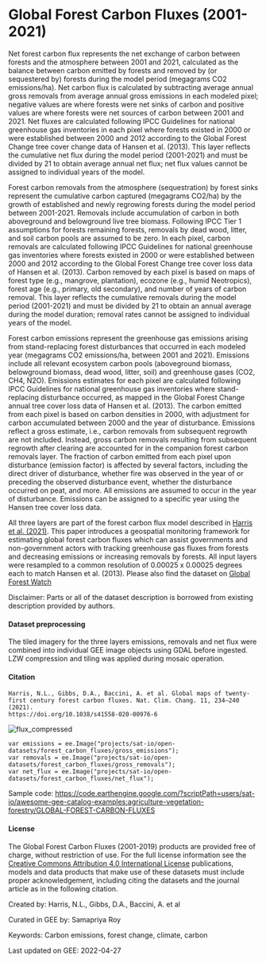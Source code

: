 # Global Forest Carbon Fluxes (2001-2021)

Net forest carbon flux represents the net exchange of carbon between forests and the atmosphere between 2001 and 2021, calculated as the balance between carbon emitted by forests and removed by (or sequestered by) forests during the model period (megagrams CO2 emissions/ha). Net carbon flux is calculated by subtracting average annual gross removals from average annual gross emissions in each modeled pixel; negative values are where forests were net sinks of carbon and positive values are where forests were net sources of carbon between 2001 and 2021. Net fluxes are calculated following IPCC Guidelines for national greenhouse gas inventories in each pixel where forests existed in 2000 or were established between 2000 and 2012 according to the Global Forest Change tree cover change data of Hansen et al. (2013). This layer reflects the cumulative net flux during the model period (2001-2021) and must be divided by 21 to obtain average annual net flux; net flux values cannot be assigned to individual years of the model.

Forest carbon removals from the atmosphere (sequestration) by forest sinks represent the cumulative carbon captured (megagrams CO2/ha) by the growth of established and newly regrowing forests during the model period between 2001-2021. Removals include accumulation of carbon in both aboveground and belowground live tree biomass. Following IPCC Tier 1 assumptions for forests remaining forests, removals by dead wood, litter, and soil carbon pools are assumed to be zero. In each pixel, carbon removals are calculated following IPCC Guidelines for national greenhouse gas inventories where forests existed in 2000 or were established between 2000 and 2012 according to the Global Forest Change tree cover loss data of Hansen et al. (2013). Carbon removed by each pixel is based on maps of forest type (e.g., mangrove, plantation), ecozone (e.g., humid Neotropics), forest age (e.g., primary, old secondary), and number of years of carbon removal. This layer reflects the cumulative removals during the model period (2001-2021) and must be divided by 21 to obtain an annual average during the model duration; removal rates cannot be assigned to individual years of the model.

Forest carbon emissions represent the greenhouse gas emissions arising from stand-replacing forest disturbances that occurred in each modeled year (megagrams CO2 emissions/ha, between 2001 and 2021). Emissions include all relevant ecosystem carbon pools (aboveground biomass, belowground biomass, dead wood, litter, soil) and greenhouse gases (CO2, CH4, N2O). Emissions estimates for each pixel are calculated following IPCC Guidelines for national greenhouse gas inventories where stand-replacing disturbance occurred, as mapped in the Global Forest Change annual tree cover loss data of Hansen et al. (2013). The carbon emitted from each pixel is based on carbon densities in 2000, with adjustment for carbon accumulated between 2000 and the year of disturbance. Emissions reflect a gross estimate, i.e., carbon removals from subsequent regrowth are not included. Instead, gross carbon removals resulting from subsequent regrowth after clearing are accounted for in the companion forest carbon removals layer. The fraction of carbon emitted from each pixel upon disturbance (emission factor) is affected by several factors, including the direct driver of disturbance, whether fire was observed in the year of or preceding the observed disturbance event,  whether the disturbance occurred on peat, and more. All emissions are assumed to occur in the year of disturbance. Emissions can be assigned to a specific year using the Hansen tree cover loss data.

All three layers are part of the forest carbon flux model described in [Harris et al. (2021)](https://www.nature.com/articles/s41558-020-00976-6). This paper introduces a geospatial monitoring framework for estimating global forest carbon fluxes which can assist governments and non-government actors with tracking greenhouse gas fluxes from forests and decreasing emissions or increasing removals by forests. All input layers were resampled to a common resolution of 0.00025 x 0.00025 degrees each to match Hansen et al. (2013). Please also find the dataset on [Global Forest Watch](https://gfw.global/3jLklJ9)

Disclaimer: Parts or all of the dataset description is borrowed from existing description provided by authors.

#### Dataset preprocessing
The tiled imagery for the three layers emissions, removals and net flux were combined into individual GEE image objects using GDAL before ingested. LZW compression and tiling was applied during mosaic operation.

#### Citation

```
Harris, N.L., Gibbs, D.A., Baccini, A. et al. Global maps of twenty-first century forest carbon fluxes. Nat. Clim. Chang. 11, 234–240 (2021).
https://doi.org/10.1038/s41558-020-00976-6
```

![flux_compressed](https://user-images.githubusercontent.com/6677629/167321603-e46c580c-9ba9-438e-a373-6d420ede7d54.gif)


```
var emissions = ee.Image("projects/sat-io/open-datasets/forest_carbon_fluxes/gross_emissions");
var removals = ee.Image("projects/sat-io/open-datasets/forest_carbon_fluxes/gross_removals");
var net_flux = ee.Image("projects/sat-io/open-datasets/forest_carbon_fluxes/net_flux");
```

Sample code: https://code.earthengine.google.com/?scriptPath=users/sat-io/awesome-gee-catalog-examples:agriculture-vegetation-forestry/GLOBAL-FOREST-CARBON-FLUXES

#### License

The Global Forest Carbon Fluxes (2001-2019) products are provided free of charge, without restriction of use. For the full license information see the [Creative Commons Attribution 4.0 International License](https://creativecommons.org/licenses/by/4.0/) publications, models and data products that make use of these datasets must include proper acknowledgement, including citing the datasets and the journal article as in the following citation.

Created by: Harris, N.L., Gibbs, D.A., Baccini, A. et al

Curated in GEE by: Samapriya Roy

Keywords: Carbon emissions, forest change, climate, carbon

Last updated on GEE: 2022-04-27
